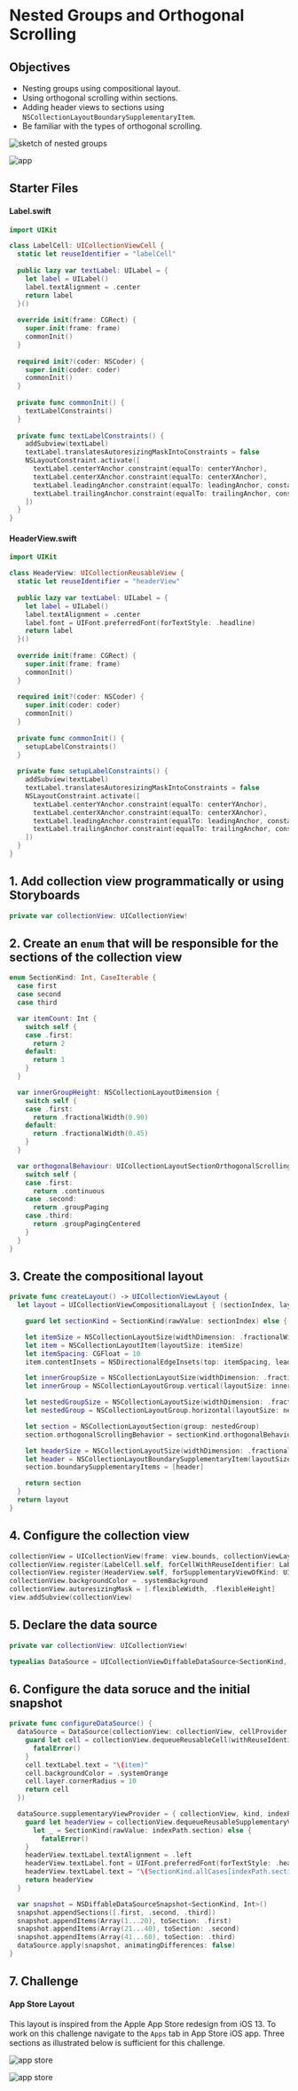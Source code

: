 # Nested Groups and Orthogonal Scrolling

## Objectives

* Nesting groups using compositional layout. 
* Using orthogonal scrolling within sections. 
* Adding header views to sections using `NSCollectionLayoutBoundarySupplementaryItem`. 
* Be familiar with the types of orthogonal scrolling. 

![sketch of nested groups](https://github.com/alexpaul/Compositional-Layout/blob/master/Assets/nested-groups-sketch.jpg)

![app](Assets/https://github.com/alexpaul/Compositional-Layout/blob/master/Assets/nested-groups-orthogonal-scrolling.png)

## Starter Files 

#### Label.swift 

```swift 
import UIKit

class LabelCell: UICollectionViewCell {
  static let reuseIdentifier = "labelCell"
  
  public lazy var textLabel: UILabel = {
    let label = UILabel()
    label.textAlignment = .center
    return label
  }()
  
  override init(frame: CGRect) {
    super.init(frame: frame)
    commonInit()
  }
  
  required init?(coder: NSCoder) {
    super.init(coder: coder)
    commonInit()
  }
  
  private func commonInit() {
    textLabelConstraints()
  }
  
  private func textLabelConstraints() {
    addSubview(textLabel)
    textLabel.translatesAutoresizingMaskIntoConstraints = false
    NSLayoutConstraint.activate([
      textLabel.centerYAnchor.constraint(equalTo: centerYAnchor),
      textLabel.centerXAnchor.constraint(equalTo: centerXAnchor),
      textLabel.leadingAnchor.constraint(equalTo: leadingAnchor, constant: 8),
      textLabel.trailingAnchor.constraint(equalTo: trailingAnchor, constant: -8),
    ])
  }
}
```

#### HeaderView.swift 

```swift 
import UIKit

class HeaderView: UICollectionReusableView {
  static let reuseIdentifier = "headerView"
  
  public lazy var textLabel: UILabel = {
    let label = UILabel()
    label.textAlignment = .center
    label.font = UIFont.preferredFont(forTextStyle: .headline)
    return label
  }()
  
  override init(frame: CGRect) {
    super.init(frame: frame)
    commonInit()
  }
  
  required init?(coder: NSCoder) {
    super.init(coder: coder)
    commonInit()
  }
  
  private func commonInit() {
    setupLabelConstraints()
  }
  
  private func setupLabelConstraints() {
    addSubview(textLabel)
    textLabel.translatesAutoresizingMaskIntoConstraints = false
    NSLayoutConstraint.activate([
      textLabel.centerYAnchor.constraint(equalTo: centerYAnchor),
      textLabel.centerXAnchor.constraint(equalTo: centerXAnchor),
      textLabel.leadingAnchor.constraint(equalTo: leadingAnchor, constant: 8),
      textLabel.trailingAnchor.constraint(equalTo: trailingAnchor, constant: -8)
    ])
  }
}
```

## 1. Add collection view programmatically or using Storyboards

```swift 
private var collectionView: UICollectionView!
```

## 2. Create an `enum` that will be responsible for the sections of the collection view 

```swift 
enum SectionKind: Int, CaseIterable {
  case first
  case second
  case third

  var itemCount: Int {
    switch self {
    case .first:
      return 2
    default:
      return 1
    }
  }

  var innerGroupHeight: NSCollectionLayoutDimension {
    switch self {
    case .first:
      return .fractionalWidth(0.90)
    default:
      return .fractionalWidth(0.45)
    }
  }

  var orthogonalBehaviour: UICollectionLayoutSectionOrthogonalScrollingBehavior {
    switch self {
    case .first:
      return .continuous
    case .second:
      return .groupPaging
    case .third:
      return .groupPagingCentered
    }
  }
}
```

## 3. Create the compositional layout 

```swift 
private func createLayout() -> UICollectionViewLayout {
  let layout = UICollectionViewCompositionalLayout { (sectionIndex, layoutEnvironment) -> NSCollectionLayoutSection? in

    guard let sectionKind = SectionKind(rawValue: sectionIndex) else { return nil }

    let itemSize = NSCollectionLayoutSize(widthDimension: .fractionalWidth(1.0), heightDimension: .fractionalHeight(1.0))
    let item = NSCollectionLayoutItem(layoutSize: itemSize)
    let itemSpacing: CGFloat = 10
    item.contentInsets = NSDirectionalEdgeInsets(top: itemSpacing, leading: itemSpacing, bottom: itemSpacing, trailing: itemSpacing)

    let innerGroupSize = NSCollectionLayoutSize(widthDimension: .fractionalWidth(0.50), heightDimension: .fractionalHeight(1.0))
    let innerGroup = NSCollectionLayoutGroup.vertical(layoutSize: innerGroupSize, subitem: item, count: sectionKind.itemCount)

    let nestedGroupSize = NSCollectionLayoutSize(widthDimension: .fractionalWidth(0.90), heightDimension: sectionKind.innerGroupHeight)
    let nestedGroup = NSCollectionLayoutGroup.horizontal(layoutSize: nestedGroupSize, subitems: [innerGroup])

    let section = NSCollectionLayoutSection(group: nestedGroup)
    section.orthogonalScrollingBehavior = sectionKind.orthogonalBehaviour

    let headerSize = NSCollectionLayoutSize(widthDimension: .fractionalWidth(1.0), heightDimension: .absolute(44))
    let header = NSCollectionLayoutBoundarySupplementaryItem(layoutSize: headerSize, elementKind: UICollectionView.elementKindSectionHeader, alignment: .top)
    section.boundarySupplementaryItems = [header]

    return section
  }
  return layout
}
```

## 4. Configure the collection view 

```swift 
collectionView = UICollectionView(frame: view.bounds, collectionViewLayout: createLayout())
collectionView.register(LabelCell.self, forCellWithReuseIdentifier: LabelCell.reuseIdentifier)
collectionView.register(HeaderView.self, forSupplementaryViewOfKind: UICollectionView.elementKindSectionHeader, withReuseIdentifier: HeaderView.reuseIdentifier)
collectionView.backgroundColor = .systemBackground
collectionView.autoresizingMask = [.flexibleWidth, .flexibleHeight]
view.addSubview(collectionView)
```

## 5. Declare the data source 

```swift 
private var collectionView: UICollectionView!

typealias DataSource = UICollectionViewDiffableDataSource<SectionKind, Int>
```

## 6. Configure the data soruce and the initial snapshot 

```swift 
private func configureDataSource() {
  dataSource = DataSource(collectionView: collectionView, cellProvider: { (collectionView, indexPath, item) -> UICollectionViewCell? in
    guard let cell = collectionView.dequeueReusableCell(withReuseIdentifier: LabelCell.reuseIdentifier, for: indexPath) as? LabelCell else {
      fatalError()
    }
    cell.textLabel.text = "\(item)"
    cell.backgroundColor = .systemOrange
    cell.layer.cornerRadius = 10
    return cell
  })

  dataSource.supplementaryViewProvider = { collectionView, kind, indexPath in
    guard let headerView = collectionView.dequeueReusableSupplementaryView(ofKind: kind, withReuseIdentifier: HeaderView.reuseIdentifier, for: indexPath) as? HeaderView,
      let _ = SectionKind(rawValue: indexPath.section) else {
        fatalError()
    }
    headerView.textLabel.textAlignment = .left
    headerView.textLabel.font = UIFont.preferredFont(forTextStyle: .headline)
    headerView.textLabel.text = "\(SectionKind.allCases[indexPath.section])".capitalized
    return headerView
  }

  var snapshot = NSDiffableDataSourceSnapshot<SectionKind, Int>()
  snapshot.appendSections([.first, .second, .third])
  snapshot.appendItems(Array(1...20), toSection: .first)
  snapshot.appendItems(Array(21...40), toSection: .second)
  snapshot.appendItems(Array(41...60), toSection: .third)
  dataSource.apply(snapshot, animatingDifferences: false)
}
```

## 7. Challenge 

#### App Store Layout 

This layout is inspired from the Apple App Store redesign from iOS 13. To work on this challenge navigate to the `Apps` tab in App Store iOS app. Three sections as illustrated below is sufficient for this challenge.

![app store](Assets/app-store.png)

![app store](Assets/app-store-continued.png)


